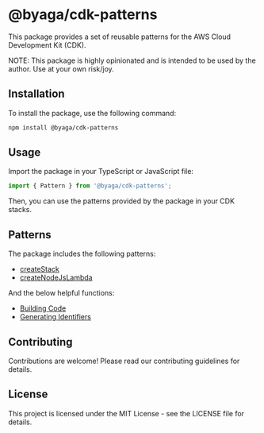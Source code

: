 # @byaga/cdk-patterns

This package provides a set of reusable patterns for the AWS Cloud Development Kit (CDK).

NOTE: This package is highly opinionated and is intended to be used by the author. Use at your own risk/joy.

## Installation

To install the package, use the following command:

```bash
npm install @byaga/cdk-patterns
```

## Usage

Import the package in your TypeScript or JavaScript file:

```typescript
import { Pattern } from '@byaga/cdk-patterns';
```

Then, you can use the patterns provided by the package in your CDK stacks.

## Patterns

The package includes the following patterns:

- [createStack](./src/cloud-formation/create-stack.md)
- [createNodeJsLambda](./src/lambda/createNodeJsLambda.md)

And the below helpful functions:

- [Building Code](./src/build-code.md)
- [Generating Identifiers](./src/generate-identifier.md)

## Contributing

Contributions are welcome! Please read our contributing guidelines for details.

## License

This project is licensed under the MIT License - see the LICENSE file for details.